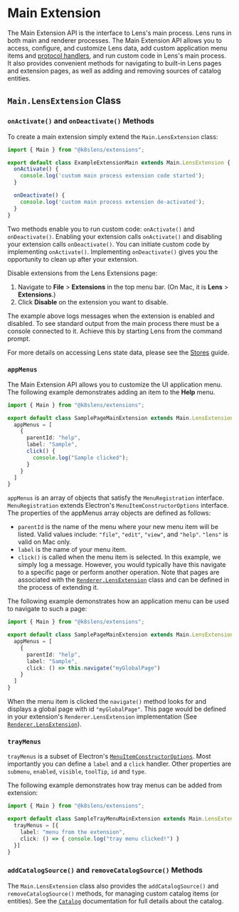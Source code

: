 # Main Extension

The Main Extension API is the interface to Lens's main process.
Lens runs in both main and renderer processes.
The Main Extension API allows you to access, configure, and customize Lens data, add custom application menu items and [protocol handlers](protocol-handlers.md), and run custom code in Lens's main process.
It also provides convenient methods for navigating to built-in Lens pages and extension pages, as well as adding and removing sources of catalog entities.

## `Main.LensExtension` Class

### `onActivate()` and `onDeactivate()` Methods

To create a main extension simply extend the `Main.LensExtension` class:

```typescript
import { Main } from "@k8slens/extensions";

export default class ExampleExtensionMain extends Main.LensExtension {
  onActivate() {
    console.log('custom main process extension code started');
  }

  onDeactivate() {
    console.log('custom main process extension de-activated');
  }
}
```

Two methods enable you to run custom code: `onActivate()` and `onDeactivate()`.
Enabling your extension calls `onActivate()` and disabling your extension calls `onDeactivate()`.
You can initiate custom code by implementing `onActivate()`.
Implementing `onDeactivate()` gives you the opportunity to clean up after your extension.

Disable extensions from the Lens Extensions page:

1. Navigate to **File** > **Extensions** in the top menu bar.
(On Mac, it is **Lens** > **Extensions**.)
2. Click **Disable** on the extension you want to disable.

The example above logs messages when the extension is enabled and disabled.
To see standard output from the main process there must be a console connected to it.
Achieve this by starting Lens from the command prompt.

For more details on accessing Lens state data, please see the [Stores](../stores) guide.

### `appMenus`

The Main Extension API allows you to customize the UI application menu.
The following example demonstrates adding an item to the **Help** menu.

``` typescript
import { Main } from "@k8slens/extensions";

export default class SamplePageMainExtension extends Main.LensExtension {
  appMenus = [
    {
      parentId: "help",
      label: "Sample",
      click() {
        console.log("Sample clicked");
      }
    }
  ]
}
```

`appMenus` is an array of objects that satisfy the `MenuRegistration` interface.
`MenuRegistration` extends Electron's `MenuItemConstructorOptions` interface.
The properties of the appMenus array objects are defined as follows:

* `parentId` is the name of the menu where your new menu item will be listed.
Valid values include: `"file"`, `"edit"`, `"view"`, and `"help"`.
`"lens"` is valid on Mac only.
* `label` is the name of your menu item.
* `click()` is called when the menu item is selected.
In this example, we simply log a message.
However, you would typically have this navigate to a specific page or perform another operation.
Note that pages are associated with the [`Renderer.LensExtension`](renderer-extension.md) class and can be defined in the process of extending it.

The following example demonstrates how an application menu can be used to navigate to such a page:

``` typescript
import { Main } from "@k8slens/extensions";

export default class SamplePageMainExtension extends Main.LensExtension {
  appMenus = [
    {
      parentId: "help",
      label: "Sample",
      click: () => this.navigate("myGlobalPage")
    }
  ]
}
```

When the menu item is clicked the `navigate()` method looks for and displays a global page with id `"myGlobalPage"`.
This page would be defined in your extension's `Renderer.LensExtension` implementation (See [`Renderer.LensExtension`](renderer-extension.md)).

### `trayMenus`

`trayMenus` is a subset of Electron's [`MenuItemConstructorOptions`](https://www.electronjs.org/docs/v14-x-y/api/menu-item). Most importantly you can define a `label` and a `click` handler. Other properties are `submenu`, `enabled`, `visible`, `toolTip`, `id` and `type`.

The following example demonstrates how tray menus can be added from extension:

``` typescript
import { Main } from "@k8slens/extensions";

export default class SampleTrayMenuMainExtension extends Main.LensExtension {
  trayMenus = [{
    label: "menu from the extension",
    click: () => { console.log("tray menu clicked!") }
  }]
}
```

### `addCatalogSource()` and `removeCatalogSource()` Methods

The `Main.LensExtension` class also provides the `addCatalogSource()` and `removeCatalogSource()` methods, for managing custom catalog items (or entities).
See the [`Catalog`](catalog.md) documentation for full details about the catalog.